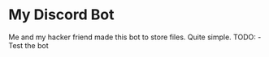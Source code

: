# My Discord Bot

Me and my hacker friend made this bot to store files. Quite simple.
TODO:
    - Test the bot